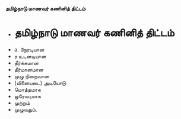 **தமிழ்நாடு மாணவர் கணினித் திட்டம்**
- # தமிழ்நாடு மாணவர் கணினித் திட்டம்
- a. நேரடியான
- ர உடனடியான
- தீர்க்கமான
- தீர்மானமான
- முழு நிறைவான
- (வினையடை) அடியோடு
- மொத்தமாக
- ஒரேயடியாக
- முற்றும்
- முழுவதும்.

